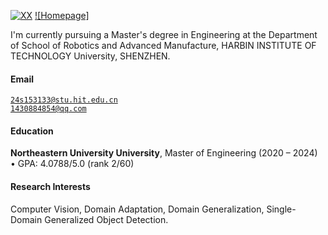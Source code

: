 
[![XX](https://img.shields.io/badge/XX-github-blue?logo=github)](https://github.com/XX)
[![Homepage]](https://hshsgithub.github.io)

I'm currently pursuing a Master's degree in Engineering at the Department of School of Robotics and Advanced Manufacture, HARBIN INSTITUTE OF TECHNOLOGY University, SHENZHEN.

#### Email  
<code>24s153133@stu.hit.edu.cn</code>  
<code>1430884854@qq.com</code>

#### Education  
**Northeastern University University**, Master of Engineering (2020 – 2024)  
• GPA: 4.0788/5.0 (rank 2/60)

#### Research Interests  
Computer Vision, Domain Adaptation, Domain Generalization, Single-Domain Generalized Object Detection.
